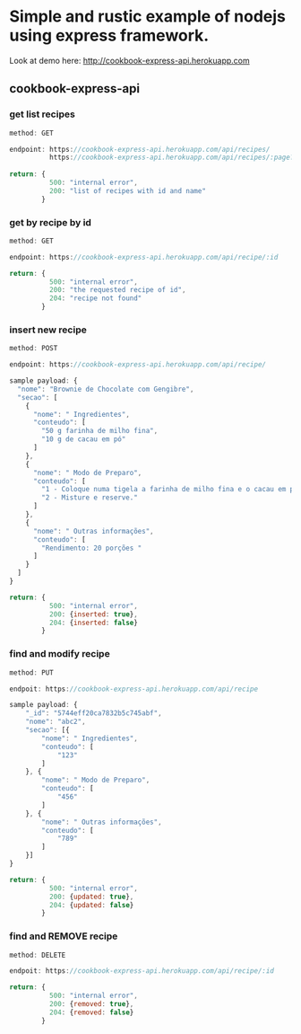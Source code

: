 # Simple and rustic example of nodejs using express framework.

Look at demo here: http://cookbook-express-api.herokuapp.com

## cookbook-express-api

### get list recipes

```javascript
method: GET

endpoint: https://cookbook-express-api.herokuapp.com/api/recipes/
          https://cookbook-express-api.herokuapp.com/api/recipes/:page?/:quantity?
          
return: {
          500: "internal error",
          200: "list of recipes with id and name"
        }
```

### get by recipe by id

```javascript
method: GET

endpoint: https://cookbook-express-api.herokuapp.com/api/recipe/:id

return: {
          500: "internal error",
          200: "the requested recipe of id",
          204: "recipe not found"
        }
```


### insert new recipe

```javascript
method: POST

endpoint: https://cookbook-express-api.herokuapp.com/api/recipe/

sample payload: {
  "nome": "Brownie de Chocolate com Gengibre",
  "secao": [
    {
      "nome": " Ingredientes",
      "conteudo": [
        "50 g farinha de milho fina",
        "10 g de cacau em pó"
      ]
    },
    {
      "nome": " Modo de Preparo",
      "conteudo": [
        "1 - Coloque numa tigela a farinha de milho fina e o cacau em pó.",
        "2 - Misture e reserve."
      ]
    },
    {
      "nome": " Outras informações",
      "conteudo": [
        "Rendimento: 20 porções "
      ]
    }
  ]
}

return: {
          500: "internal error",
          200: {inserted: true},
          204: {inserted: false}
        }
```
### find and modify recipe

```javascript
method: PUT

endpoit: https://cookbook-express-api.herokuapp.com/api/recipe

sample payload: {
    "_id": "5744eff20ca7832b5c745abf",
    "nome": "abc2",
    "secao": [{
        "nome": " Ingredientes",
        "conteudo": [
            "123"
        ]
    }, {
        "nome": " Modo de Preparo",
        "conteudo": [
            "456"
        ]
    }, {
        "nome": " Outras informações",
        "conteudo": [
            "789"
        ]
    }]
}

return: {
          500: "internal error",
          200: {updated: true},
          204: {updated: false}
        }
```

### find and REMOVE recipe

```javascript
method: DELETE

endpoit: https://cookbook-express-api.herokuapp.com/api/recipe/:id

return: {
          500: "internal error",
          200: {removed: true},
          204: {removed: false}
        }
```
